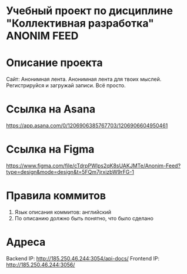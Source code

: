 # Учебный проект по дисциплине "Коллективная разработка" ANONIM FEED
# Описание проекта
Сайт: Анонимная лента.
Анонимная лента для твоих мыслей. Регистрируйся и загружай записи. Всё просто.
# Ссылка на Asana
https://app.asana.com/0/1206906385767703/1206906604950461
# Ссылка на Figma
https://www.figma.com/file/cTdrpPWlps2qK8sUAKJMTe/Anonim-Feed?type=design&mode=design&t=5FQm7jrxizbW9rFG-1
# Правила коммитов
1. Язык описания коммитов: английский
2. По описанию должно быть понятно, что было сделано
# Адреса
Backend IP: http://185.250.46.244:3054/api-docs/
Frontend IP: http://185.250.46.244:3056/
